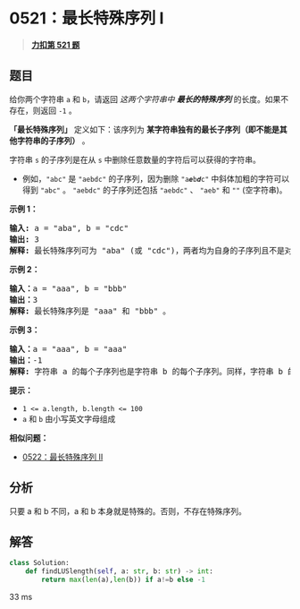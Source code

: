 # 0521：最长特殊序列 Ⅰ


> <u>**[力扣第 521 题](https://leetcode.cn/problems/longest-uncommon-subsequence-i/)**</u>

## 题目

<p>给你两个字符串 <code>a</code> 和 <code>b</code>，请返回 <em>这两个字符串中 <strong>最长的特殊序列</strong> </em> 的长度。如果不存在，则返回 <code>-1</code> 。</p>

<p><strong>「最长特殊序列」</strong> 定义如下：该序列为 <strong>某字符串独有的最长<span data-keyword="subsequence-array">子序列</span>（即不能是其他字符串的子序列）</strong> 。</p>

<p>字符串 <code>s</code> 的子序列是在从 <code>s</code> 中删除任意数量的字符后可以获得的字符串。</p>

<ul>
<li>例如，<code>"abc"</code> 是 <code>"aebdc"</code> 的子序列，因为删除 <code>"a<em><strong>e</strong></em>b<strong><em>d</em></strong>c"</code> 中斜体加粗的字符可以得到 <code>"abc"</code> 。 <code>"aebdc"</code> 的子序列还包括 <code>"aebdc"</code> 、 <code>"aeb"</code> 和 <code>""</code> (空字符串)。</li>
</ul>



<p><strong>示例 1：</strong></p>

<pre>
<strong>输入:</strong> a = "aba", b = "cdc"
<strong>输出:</strong> 3
<strong>解释:</strong> 最长特殊序列可为 "aba" (或 "cdc")，两者均为自身的子序列且不是对方的子序列。</pre>

<p><strong>示例 2：</strong></p>

<pre>
<strong>输入：</strong>a = "aaa", b = "bbb"
<strong>输出：</strong>3
<strong>解释:</strong> 最长特殊序列是 "aaa" 和 "bbb" 。
</pre>

<p><strong>示例 3：</strong></p>

<pre>
<strong>输入：</strong>a = "aaa", b = "aaa"
<strong>输出：</strong>-1
<strong>解释:</strong> 字符串 a 的每个子序列也是字符串 b 的每个子序列。同样，字符串 b 的每个子序列也是字符串 a 的子序列。
</pre>



<p><strong>提示：</strong></p>

<ul>
<li><code>1 &lt;= a.length, b.length &lt;= 100</code></li>
<li><code>a</code> 和 <code>b</code> 由小写英文字母组成</li>
</ul>


**相似问题：**
- [0522：最长特殊序列 II](/leetcode/0522)


## 分析

只要 a 和 b 不同，a 和 b 本身就是特殊的。否则，不存在特殊序列。
## 解答


```python
class Solution:
    def findLUSlength(self, a: str, b: str) -> int:
        return max(len(a),len(b)) if a!=b else -1
```
33 ms
